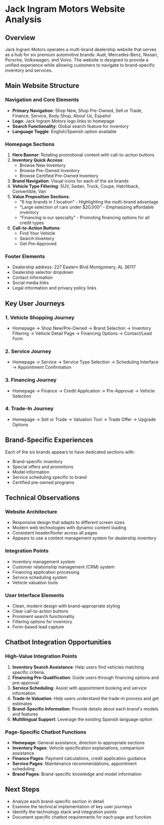 # Jack Ingram Motors Website Analysis

## Overview
Jack Ingram Motors operates a multi-brand dealership website that serves as a hub for six premium automotive brands: Audi, Mercedes-Benz, Nissan, Porsche, Volkswagen, and Volvo. The website is designed to provide a unified experience while allowing customers to navigate to brand-specific inventory and services.

## Main Website Structure

### Navigation and Core Elements
- **Primary Navigation**: Shop New, Shop Pre-Owned, Sell or Trade, Finance, Service, Body Shop, About Us, Español
- **Logo**: Jack Ingram Motors logo links to homepage
- **Search Functionality**: Global search feature for inventory
- **Language Toggle**: English/Spanish option available

### Homepage Sections
1. **Hero Banner**: Rotating promotional content with call-to-action buttons
2. **Inventory Quick Access**: 
   - Browse New Inventory
   - Browse Pre-Owned Inventory
   - Browse Certified Pre-Owned Inventory
3. **Brand Navigation**: Visual icons for each of the six brands
4. **Vehicle Type Filtering**: SUV, Sedan, Truck, Coupe, Hatchback, Convertible, Van
5. **Value Proposition Sections**:
   - "6 top brands in 1 location" - Highlighting the multi-brand advantage
   - "Large selection of cars under $20,000" - Emphasizing affordable inventory
   - "Financing is our specialty" - Promoting financing options for all credit types
6. **Call-to-Action Buttons**:
   - Find Your Vehicle
   - Search Inventory
   - Get Pre-Approved

### Footer Elements
- Dealership address: 227 Eastern Blvd Montgomery, AL 36117
- Dealership selector dropdown
- Contact information
- Social media links
- Legal information and privacy policy links

## Key User Journeys

### 1. Vehicle Shopping Journey
- Homepage → Shop New/Pre-Owned → Brand Selection → Inventory Filtering → Vehicle Detail Page → Financing Options → Contact/Lead Form

### 2. Service Journey
- Homepage → Service → Service Type Selection → Scheduling Interface → Appointment Confirmation

### 3. Financing Journey
- Homepage → Finance → Credit Application → Pre-Approval → Vehicle Selection

### 4. Trade-In Journey
- Homepage → Sell or Trade → Valuation Tool → Trade Offer → Upgrade Options

## Brand-Specific Experiences

Each of the six brands appears to have dedicated sections with:
- Brand-specific inventory
- Special offers and promotions
- Model information
- Service scheduling specific to brand
- Certified pre-owned programs

## Technical Observations

### Website Architecture
- Responsive design that adapts to different screen sizes
- Modern web technologies with dynamic content loading
- Consistent header/footer across all pages
- Appears to use a content management system for dealership inventory

### Integration Points
- Inventory management system
- Customer relationship management (CRM) system
- Financing application processing
- Service scheduling system
- Vehicle valuation tools

### User Interface Elements
- Clean, modern design with brand-appropriate styling
- Clear call-to-action buttons
- Prominent search functionality
- Filtering options for inventory
- Form-based lead capture

## Chatbot Integration Opportunities

### High-Value Integration Points
1. **Inventory Search Assistance**: Help users find vehicles matching specific criteria
2. **Financing Pre-Qualification**: Guide users through financing options and pre-approval
3. **Service Scheduling**: Assist with appointment booking and service information
4. **Trade-In Valuation**: Help users understand the trade-in process and get estimates
5. **Brand-Specific Information**: Provide details about each brand's models and features
6. **Multilingual Support**: Leverage the existing Spanish language option

### Page-Specific Chatbot Functions
- **Homepage**: General assistance, direction to appropriate sections
- **Inventory Pages**: Vehicle specification explanations, comparison assistance
- **Finance Pages**: Payment calculations, credit application guidance
- **Service Pages**: Maintenance recommendations, appointment scheduling
- **Brand Pages**: Brand-specific knowledge and model information

## Next Steps
- Analyze each brand-specific section in detail
- Examine the technical implementation of key user journeys
- Identify the technology stack and integration points
- Document specific chatbot requirements for each page and function
